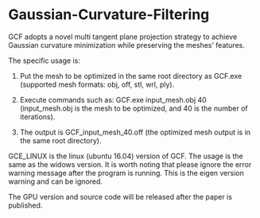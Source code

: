 # Gaussian-Curvature-Filtering
 GCF adopts a novel multi tangent plane projection strategy to achieve Gaussian curvature minimization while preserving the meshes’ features.

The specific usage is:

1. Put the mesh to be optimized in the same root directory as GCF.exe (supported mesh formats: obj, off, stl, wrl, ply).

2. Execute commands such as: GCF.exe input_mesh.obj 40 (input_mesh.obj is the mesh to be optimized, and 40 is the number of iterations).

3. The output is GCF_input_mesh_40.off (the optimized mesh output is in the same root directory).  


GCE_LINUX is the linux (ubuntu 16.04) version of GCF. The usage is the same as the widows version. It is worth noting that please ignore the error warning message after the program is running. This is the eigen version warning and can be ignored.

The GPU version and source code will be released after the paper is published.
